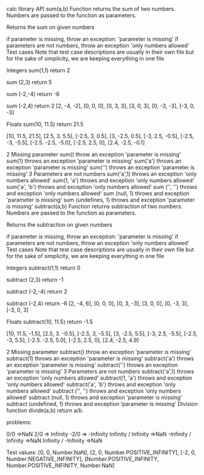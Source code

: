 calc library API
sum(a,b)
Function returns the sum of two numbers. Numbers are passed to the function as parameters.

Returns the sum on given numbers

if parameter is missing, throw an exception: 'parameter is missing'
if parameters are not numbers, throw an exception 'only numbers allowed'
Test cases
Note that test case descriptions are usually in their own file but for the sake of simplicity, we are keeping everything in one file

Integers
sum(1,1) return 2

sum (2,3) return 5

sum (-2,-4) return -6

sum (-2,4) return 2 [2, -4, -2], [0, 0, 0], [0, 3, 3], [3, 0, 3], [0, -3, -3], [-3, 0, -3]

Floats
sum(10, 11.5) return 21.5

[10, 11.5, 21.5], [2.5, 3. 5.5], [-2.5, 3, 0.5], [3, -2.5, 0.5], [-3, 2.5, -0.5], [-2.5, -3, -5.5], [-2.5. -2.5, -5.0], [-2.5, 2.5, 0], [2.4, -2.5, -0.1]

2 Missing parameter
sum() throw an exception 'parameter is missing'
sum(1) throws an exception 'parameter is missing'
sum('a') throws an exception 'parameter is missing'
sum('') throws an exception 'parameter is missing'
3 Parameters are not numbers
sum('a',1) throws an exception 'only numbers allowed'
sum(1, 'a') throws and exception 'only numbers allowed'
sum('a', 'b') throws and exception 'only numbers allowed'
sum ('', '') throws and exception 'only numbers allowed'
sum (null, 1) throws and exception 'parameter is missing'
sum (undefines, 1) throws and exception 'parameter is missing'
subtract(a,b)
Function returns subtraction of two numbers. Numbers are passed to the function as parameters.

Returns the subtraction on given numbers

if parameter is missing, throw an exception: 'parameter is missing'
if parameters are not numbers, throw an exception 'only numbers allowed'
Test cases
Note that test case descriptions are usually in their own file but for the sake of simplicity, we are keeping everything in one file

Integers
subtract(1,1) return 0

subtract (2,3) return -1

subtract (-2,-4) return 2

subtract (-2,4) return -6 [2, -4, 6], [0, 0, 0], [0, 3, -3], [3, 0, 0], [0, -3, 3], [-3, 0, 3]

Floats
subtract(10, 11.5) return -1.5

[10, 11.5, -1.5], [2.5, 3. -0.5], [-2.5, 3, -5.5], [3, -2.5, 5.5], [-3, 2.5, -5.5], [-2.5, -3, 5.5], [-2.5. -2.5, 5.0], [-2.5, 2.5, 0], [2.4, -2.5, 4.9]

2 Missing parameter
subtract() throw an exception 'parameter is missing'
subtract(1) throws an exception 'parameter is missing'
subtract('a') throws an exception 'parameter is missing'
subtract('') throws an exception 'parameter is missing'
3 Parameters are not numbers
subtract('a',1) throws an exception 'only numbers allowed'
subtract(1, 'a') throws and exception 'only numbers allowed'
subtract('a', 'b') throws and exception 'only numbers allowed'
subtract ('', '') throws and exception 'only numbers allowed'
subtract (null, 1) throws and exception 'parameter is missing'
subtract (undefined, 1) throws and exception 'parameter is missing'
Division
function divide(a,b) return a/b.

problems:

0/0 =>NaN 2/0 => Infinity -2/0 => -Infinity Infinity / Infinity =>NaN -Infinity / Infinity =>NaN Infinity / -Infinity =>NaN

Test values: [0, 0, Number.NaN], [2, 0, Number.POSITIVE_INFINITY], [-2, 0, Number:NEGATIVE_INFINITY], [Number.POSITIVE_INFINITY, Number.POSITIVE_INFINITY, Number.NaN]
